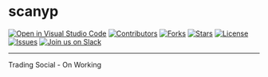 # scanyp

[![Open in Visual Studio Code](https://img.shields.io/badge/Open%20in-VS%20Code-blue?logo=visualstudiocode)](https://vscode.dev)
[![Contributors](https://img.shields.io/badge/contributors-1-brightgreen)](#)
[![Forks](https://img.shields.io/badge/forks-0-blue)](#)
[![Stars](https://img.shields.io/badge/stars-1-yellow)](#)
[![License](https://img.shields.io/badge/license-GPL--3.0-orange)](https://opensource.org/licenses/GPL-3.0)
[![Issues](https://img.shields.io/badge/issues-4%20open-red)](https://github.com/your-repo/issues)
[![Join us on Slack](https://img.shields.io/badge/Join%20us%20on-Slack-purple?logo=slack)](https://slack.com)

---

Trading Social - On Working

